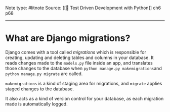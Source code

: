Note type: #litnote
Source: [[📖 Test Driven Development with Python]] ch6 p68

---
# What are Django migrations?
Django comes with a tool called *migrations* which is responsible for creating, updating and deleting tables and columns in your database. It reads changes made to the `models.py` file inside an app, and translates those changes to the database when `python manage.py makemigrations`and `python manage.py migrate` are called.

`makemigrations` is a kind of staging area for migrations, and `migrate` applies staged changes to the database.

It also acts as a kind of version control for your database, as each migration made is automatically logged.